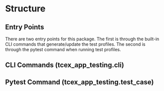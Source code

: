 # Structure

## Entry Points

There are two entry points for this package. The first is through the built-in CLI commands that
generate/update the test profiles. The second is through the pytest command when running test
profiles.

## CLI Commands (tcex_app_testing.cli)


## Pytest Command (tcex_app_testing.test_case)
